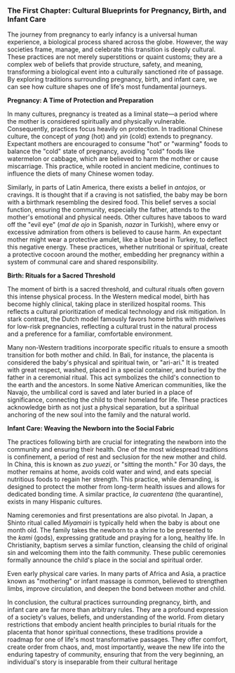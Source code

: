 
### The First Chapter: Cultural Blueprints for Pregnancy, Birth, and Infant Care

The journey from pregnancy to early infancy is a universal human experience, a biological process shared across the globe. However, the way societies frame, manage, and celebrate this transition is deeply cultural. These practices are not merely superstitions or quaint customs; they are a complex web of beliefs that provide structure, safety, and meaning, transforming a biological event into a culturally sanctioned rite of passage. By exploring traditions surrounding pregnancy, birth, and infant care, we can see how culture shapes one of life's most fundamental journeys.

**Pregnancy: A Time of Protection and Preparation**

In many cultures, pregnancy is treated as a liminal state—a period where the mother is considered spiritually and physically vulnerable. Consequently, practices focus heavily on protection. In traditional Chinese culture, the concept of _yang_ (hot) and _yin_ (cold) extends to pregnancy. Expectant mothers are encouraged to consume "hot" or "warming" foods to balance the "cold" state of pregnancy, avoiding "cold" foods like watermelon or cabbage, which are believed to harm the mother or cause miscarriage. This practice, while rooted in ancient medicine, continues to influence the diets of many Chinese women today.

Similarly, in parts of Latin America, there exists a belief in _antojos_, or cravings. It is thought that if a craving is not satisfied, the baby may be born with a birthmark resembling the desired food. This belief serves a social function, ensuring the community, especially the father, attends to the mother's emotional and physical needs. Other cultures have taboos to ward off the "evil eye" (_mal de ojo_ in Spanish, _nazar_ in Turkish), where envy or excessive admiration from others is believed to cause harm. An expectant mother might wear a protective amulet, like a blue bead in Turkey, to deflect this negative energy. These practices, whether nutritional or spiritual, create a protective cocoon around the mother, embedding her pregnancy within a system of communal care and shared responsibility.

**Birth: Rituals for a Sacred Threshold**

The moment of birth is a sacred threshold, and cultural rituals often govern this intense physical process. In the Western medical model, birth has become highly clinical, taking place in sterilized hospital rooms. This reflects a cultural prioritization of medical technology and risk mitigation. In stark contrast, the Dutch model famously favors home births with midwives for low-risk pregnancies, reflecting a cultural trust in the natural process and a preference for a familiar, comfortable environment.

Many non-Western traditions incorporate specific rituals to ensure a smooth transition for both mother and child. In Bali, for instance, the placenta is considered the baby's physical and spiritual twin, or "ari-ari." It is treated with great respect, washed, placed in a special container, and buried by the father in a ceremonial ritual. This act symbolizes the child's connection to the earth and the ancestors. In some Native American communities, like the Navajo, the umbilical cord is saved and later buried in a place of significance, connecting the child to their homeland for life. These practices acknowledge birth as not just a physical separation, but a spiritual anchoring of the new soul into the family and the natural world.

**Infant Care: Weaving the Newborn into the Social Fabric**

The practices following birth are crucial for integrating the newborn into the community and ensuring their health. One of the most widespread traditions is confinement, a period of rest and seclusion for the new mother and child. In China, this is known as _zuo yuezi_, or "sitting the month." For 30 days, the mother remains at home, avoids cold water and wind, and eats special nutritious foods to regain her strength. This practice, while demanding, is designed to protect the mother from long-term health issues and allows for dedicated bonding time. A similar practice, _la cuarentena_ (the quarantine), exists in many Hispanic cultures.

Naming ceremonies and first presentations are also pivotal. In Japan, a Shinto ritual called _Miyamairi_ is typically held when the baby is about one month old. The family takes the newborn to a shrine to be presented to the _kami_ (gods), expressing gratitude and praying for a long, healthy life. In Christianity, baptism serves a similar function, cleansing the child of original sin and welcoming them into the faith community. These public ceremonies formally announce the child's place in the social and spiritual order.

Even early physical care varies. In many parts of Africa and Asia, a practice known as "mothering" or infant massage is common, believed to strengthen limbs, improve circulation, and deepen the bond between mother and child.

In conclusion, the cultural practices surrounding pregnancy, birth, and infant care are far more than arbitrary rules. They are a profound expression of a society's values, beliefs, and understanding of the world. From dietary restrictions that embody ancient health principles to burial rituals for the placenta that honor spiritual connections, these traditions provide a roadmap for one of life's most transformative passages. They offer comfort, create order from chaos, and, most importantly, weave the new life into the enduring tapestry of community, ensuring that from the very beginning, an individual's story is inseparable from their cultural heritage